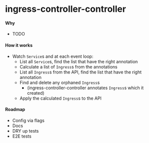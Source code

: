 # ingress-controller-controller

#### Why
* TODO

#### How it works
* Watch `Service`s and at each event loop:
  * List all `Service`s, find the list that have the right annotation
  * Calculate a list of `Ingress`s from the annotations
  * List all `Ingress`s from the API, find the list that have the right annotation
  * Find and delete any orphaned `Ingress`s
    * (ingress-controller-controller annotates `Ingress`s which it created)
  * Apply the calculated `Ingress`s to the API

#### Roadmap
* Config via flags
* Docs
* DRY up tests
* E2E tests
